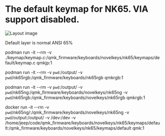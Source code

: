 The default keymap for NK65. VIA support disabled.
=========================================================

![Layout image](https://i.imgur.com/DL0CjJO.png)

Default layer is normal ANSI 65%

podman run -it --rm -v ./keymap/keymap.c:/qmk_firmware/keyboards/novelkeys/nk65/keymaps/default/keymap.c qmkjp:1


podman run -it --rm -v `pwd`:/output/ -v `pwd`/nk65rgb:/qmk_firmware/keyboards/nk65rgb qmkrgb:1

podman run -it --rm -v `pwd`:/output/ -v `pwd`/nk65ng:/qmk_firmware/keyboards/novelkeys/nk65ng -v `pwd`/nk65rgb:/qmk_firmware/keyboards/novelkeys/nk65rgb qmkrgb:1     

docker run -it --rm -v `pwd`/nk65ng/:/qmk_firmware/keyboards/novelkeys/nk65ng -v `pwd`/output:/output/ -v /dev:/dev -v /home/jeep/code/qmk_firmware/keyboards/novelkeys/nk65/keymaps/default:/qmk_firmware/keyboards/novelkeys/nk65/keymaps/default qmk:1